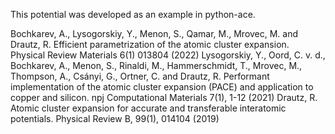 This potential was developed as an example in python-ace.

Bochkarev, A., Lysogorskiy, Y., Menon, S., Qamar, M., Mrovec, M. and Drautz, R. Efficient parametrization of the atomic cluster expansion. Physical Review Materials 6(1) 013804 (2022)
Lysogorskiy, Y., Oord, C. v. d., Bochkarev, A., Menon, S., Rinaldi, M., Hammerschmidt, T., Mrovec, M., Thompson, A., Csányi, G., Ortner, C. and Drautz, R. Performant implementation of the atomic cluster expansion (PACE) and application to copper and silicon. npj Computational Materials 7(1), 1-12 (2021)
Drautz, R. Atomic cluster expansion for accurate and transferable interatomic potentials. Physical Review B, 99(1), 014104 (2019)
